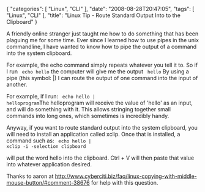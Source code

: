 {
    "categories": [
        "Linux", 
        "CLI"
    ], 
    "date": "2008-08-28T20:47:05", 
    "tags": [
        "Linux", 
        "CLI"
    ], 
    "title": "Linux Tip - Route Standard Output Into to the Clipboard"
}

A friendly online stranger just taught me how to do something that has been plaguing me for some time. Ever since I learned how to use pipes in the unix commandline, I have wanted to know how to pipe the output of a command into the system clipboard.

For example, the echo command simply repeats whatever you tell it to. So if I run 
<code lang="bash">
echo hello</code> the computer will give me the output <code lang="bash">
hello</code> By using a pipe (this symbol: |) I can route the output of one command into the input of another. 

For example, if I run: <code lang="bash">
echo hello | helloprogram</code>The helloprogram will receive the value of 'hello' as an input, and will do something with it. This allows stringing together small commands into long ones, which sometimes is incredibly handy. 

Anyway, if you want to route standard output into the system clipboard, you will need to install an application called xclip. Once that is installed, a command such as:
 <code lang="bash">
echo hello | xclip -i -selection clipboard</code>

 will put the word hello into the clipboard. Ctrl + V will then paste that value into whatever application desired.

Thanks to aaron at <a href="http://www.cyberciti.biz/faq/linux-copying-with-middle-mouse-button/#comment-38676" target="_blank">http://www.cyberciti.biz/faq/linux-copying-with-middle-mouse-button/#comment-38676</a> for help with this question.<!--break-->